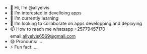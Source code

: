 - 👋 Hi, I’m @allyelvis
- 👀 I’m interested in develloing apps
- 🌱 I’m currently learning 
- 💞️ I’m looking to collaborate on apps developping and deploying
- 📫 How to reach me whatsapp +25779457170 email:allyelvis6569@gmail.com
- 😄 Pronouns: ...
- ⚡ Fun fact: ...

<!---
allyelvis/allyelvis is a ✨ special ✨ repository because its `README.md` (this file) appears on your GitHub profile.
You can click the Preview link to take a look at your changes.
--->
